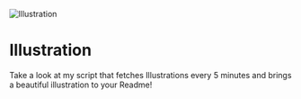 ![Illustration](https://i.redd.it/eyrirg1k0gpb1.jpg?width=100&height=100)

# Illustration
Take a look at my script that fetches Illustrations every 5 minutes and brings a beautiful illustration to your Readme!